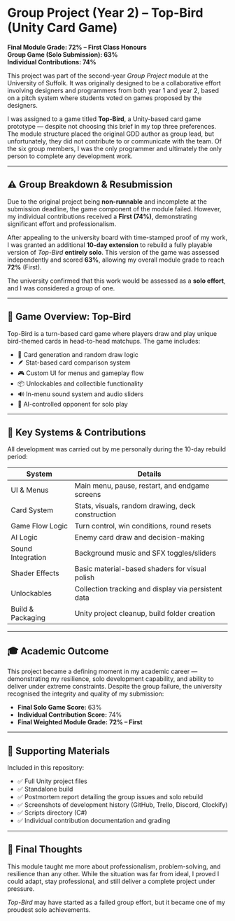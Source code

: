 
# Group Project (Year 2) – Top-Bird (Unity Card Game)

**Final Module Grade: 72% – First Class Honours**  
**Group Game (Solo Submission): 63%**  
**Individual Contributions: 74%**

This project was part of the second-year *Group Project* module at the University of Suffolk. It was originally designed to be a collaborative effort involving designers and programmers from both year 1 and year 2, based on a pitch system where students voted on games proposed by the designers.

I was assigned to a game titled **Top-Bird**, a Unity-based card game prototype — despite not choosing this brief in my top three preferences. The module structure placed the original GDD author as group lead, but unfortunately, they did not contribute to or communicate with the team. Of the six group members, I was the only programmer and ultimately the only person to complete any development work.

---

## ⚠️ Group Breakdown & Resubmission

Due to the original project being **non-runnable** and incomplete at the submission deadline, the game component of the module failed. However, my individual contributions received a **First (74%)**, demonstrating significant effort and professionalism.

After appealing to the university board with time-stamped proof of my work, I was granted an additional **10-day extension** to rebuild a fully playable version of *Top-Bird* **entirely solo**. This version of the game was assessed independently and scored **63%**, allowing my overall module grade to reach **72%** (First).

The university confirmed that this work would be assessed as a **solo effort**, and I was considered a group of one.

---

## 🧠 Game Overview: Top-Bird

Top-Bird is a turn-based card game where players draw and play unique bird-themed cards in head-to-head matchups. The game includes:

- 🎴 Card generation and random draw logic
- 🪶 Stat-based card comparison system
- 🎮 Custom UI for menus and gameplay flow
- 📦 Unlockables and collectible functionality
- 🔊 In-menu sound system and audio sliders
- 🧠 AI-controlled opponent for solo play

---

## 🔧 Key Systems & Contributions

All development was carried out by me personally during the 10-day rebuild period:

| System             | Details |
|--------------------|---------|
| UI & Menus         | Main menu, pause, restart, and endgame screens |
| Card System        | Stats, visuals, random drawing, deck construction |
| Game Flow Logic    | Turn control, win conditions, round resets |
| AI Logic           | Enemy card draw and decision-making |
| Sound Integration  | Background music and SFX toggles/sliders |
| Shader Effects     | Basic material-based shaders for visual polish |
| Unlockables        | Collection tracking and display via persistent data |
| Build & Packaging  | Unity project cleanup, build folder creation |

---

## 🎓 Academic Outcome

This project became a defining moment in my academic career — demonstrating my resilience, solo development capability, and ability to deliver under extreme constraints. Despite the group failure, the university recognised the integrity and quality of my submission:

- **Final Solo Game Score:** 63%  
- **Individual Contribution Score:** 74%  
- **Final Weighted Module Grade:** **72% – First**

---

## 📝 Supporting Materials

Included in this repository:
- ✅ Full Unity project files
- ✅ Standalone build
- ✅ Postmortem report detailing the group issues and solo rebuild
- ✅ Screenshots of development history (GitHub, Trello, Discord, Clockify)
- ✅ Scripts directory (C#)
- ✅ Individual contribution documentation and grading

---

## 🙌 Final Thoughts

This module taught me more about professionalism, problem-solving, and resilience than any other. While the situation was far from ideal, I proved I could adapt, stay professional, and still deliver a complete project under pressure.

*Top-Bird* may have started as a failed group effort, but it became one of my proudest solo achievements.
